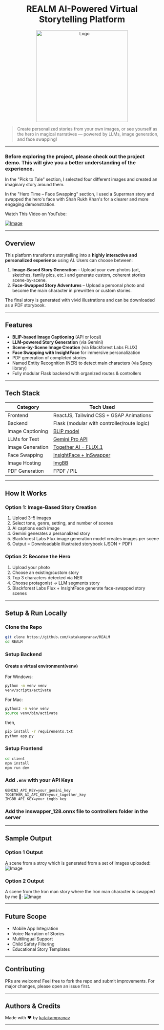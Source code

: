 <h1 align="center">REALM AI-Powered Virtual Storytelling Platform</h1>

<p align="center">
  <img src="https://github.com/user-attachments/assets/dc247cdd-8cc6-442a-8b45-8089fe70fd7b" alt="Logo" width="300"/>
</p>

> Create personalized stories from your own images, or see yourself as the hero in magical narratives — powered by LLMs, image generation, and face swapping!

---
### Before exploring the project, please check out the project demo. This will give you a better understanding of the experience.

In the "Pick to Tale" section, I selected four different images and created an imaginary story around them.

In the "Hero Time – Face Swapping" section, I used a Superman story and swapped the hero's face with Shah Rukh Khan's for a clearer and more engaging demonstration.

Watch This Video on YouTube: 

[![Image](https://github.com/user-attachments/assets/87e953b3-90b7-493e-9999-3c8294a37217)](https://youtu.be/t04_B9zvcF4)

---

## Overview

This platform transforms storytelling into a **highly interactive and personalized experience** using AI. Users can choose between:

1. **Image-Based Story Generation** – Upload your own photos (art, sketches, family pics, etc.) and generate custom, coherent stories scene-by-scene.
2. **Face-Swapped Story Adventures** – Upload a personal photo and become the main character in prewritten or custom stories.

The final story is generated with vivid illustrations and can be downloaded as a PDF storybook.

---

## Features

*  **BLIP-based Image Captioning** (API or local)
*  **LLM-powered Story Generation** (via Gemini)
*  **Scene-by-Scene Image Creation** (via Blackforest Labs FLUX)
*  **Face Swapping with InsightFace** for immersive personalization
*  PDF generation of completed stories
*  Named Entity Recognition (NER) to detect main characters (via Spacy library)
*  Fully modular Flask backend with organized routes & controllers

---

## Tech Stack

| Category         | Tech Used                                                                                |
| ---------------- | ---------------------------------------------------------------------------------------- |
| Frontend         | ReactJS, Tailwind CSS + GSAP Animations                                                  |
| Backend          | Flask (modular with controller/route logic)                                              |
| Image Captioning | [BLIP model](https://huggingface.co/Salesforce/blip-image-captioning-base)               |
| LLMs for Text    | [Gemini Pro API](https://aistudio.google.com/prompts/new_chat)                           |
| Image Generation | [Together AI - FLUX.1](https://www.together.ai/)                                         |
| Face Swapping    | [InsightFace + InSwapper](https://github.com/deepinsight/insightface)                    |
| Image Hosting    | [ImgBB](https://imgbb.com/)                                                              |
| PDF Generation   | FPDF / PIL                                                                               |

---

## How It Works

### Option 1: Image-Based Story Creation

1. Upload 3–5 images
2. Select tone, genre, setting, and number of scenes
3. AI captions each image
4. Gemini generates a personalized story
5. Blackforest Labs Flux image generation model creates images per scene
6. Output = Downloadable illustrated storybook (JSON + PDF)

### Option 2: Become the Hero

1. Upload your photo
2. Choose an existing/custom story
3. Top 3 characters detected via NER
4. Choose protagonist → LLM segments story
5. Blackforest Labs Flux + InsightFace generate face-swapped story scenes

---

## Setup & Run Locally

### Clone the Repo

```bash
git clone https://github.com/katakampranav/REALM
cd REALM
```

### Setup Backend

#### Create a virtual environment(venv)

For Windows: 
```bash
python -m venv venv
venv/scripts/activate
```

For Mac:
```bash
python3 -m venv venv
source venv/bin/activate
```

then,
```bash
pip install -r requirements.txt
python app.py
```

### Setup Frontend

```bash
cd client
npm install
npm run dev
```

### Add `.env` with your API Keys

```env
GEMINI_API_KEY=your_gemini_key
TOGETHER_AI_API_KEY=your_together_key
IMGBB_API_KEY=your_imgbb_key
```

### Add the inswapper_128.onnx file to controllers folder in the server

---

## Sample Output

### Option 1 Output

A scene from a stroy which is generated from a set of images uploaded:
![Image](https://github.com/user-attachments/assets/19a62055-58ab-4e28-92db-b45471fda52e)

### Option 2 Output

A scene from the Iron man story where the Iron man character is swapped by me 🙂:
![Image](https://github.com/user-attachments/assets/66c97fd8-a2fc-4d16-afea-45282c9d54a0)

---

## Future Scope

* Mobile App Integration
* Voice Narration of Stories
* Multilingual Support
* Child Safety Filtering
* Educational Story Templates

---

## Contributing

PRs are welcome! Feel free to fork the repo and submit improvements. For major changes, please open an issue first.

---

## Authors & Credits

Made with ❤️ by [katakampranav](https://github.com/katakampranav)

---


